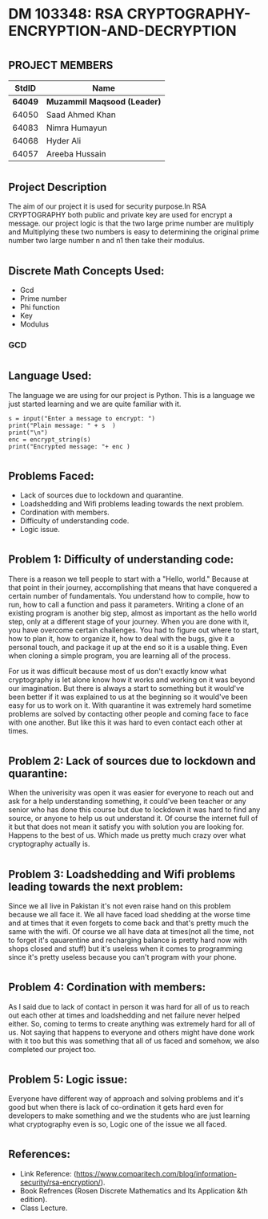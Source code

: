 # 
# DM 103348: RSA CRYPTOGRAPHY-ENCRYPTION-AND-DECRYPTION 

# 
## PROJECT MEMBERS 
StdID | Name
------------ | -------------
**64049** | **Muzammil Maqsood (Leader)** 
64050 | Saad Ahmed Khan
64083 | Nimra Humayun
64068 | Hyder Ali
64057 | Areeba Hussain

<!-- Replace name and student ids with acutally group member names and ids-->
# 
## Project Description 
The aim of our project it is used for security purpose.In RSA CRYPTOGRAPHY both public and private key are used for encrypt a message. our project logic is that the two large prime number are mulitiply and Multiplying these two numbers is easy to  determining the original prime number two large number n and n1 then take their modulus.

# 
## Discrete Math Concepts Used:
- Gcd 
- Prime number
- Phi function
- Key 
- Modulus 

### GCD



#
## Language Used:
The language we are using for our project is Python. This is a language we just started learning and we are quite familiar with it.

```Phyton code:
s = input("Enter a message to encrypt: ")
print("Plain message: " + s  )
print("\n")
enc = encrypt_string(s)
print("Encrypted message: "+ enc )
```

# 
## Problems Faced:

- Lack of sources due to lockdown and quarantine.
- Loadshedding and Wifi problems leading towards the next problem.
- Cordination with members.
- Difficulty of understanding code.
- Logic issue.

# 
## Problem 1: Difficulty of understanding code: ##
There is a reason we tell people to start with a "Hello, world." Because at that point in their journey, accomplishing that means that have conquered a certain number of fundamentals. You understand how to compile, how to run, how to call a function and pass it parameters. Writing a clone of an existing program is another big step, almost as important as the hello world step, only at a different stage of your journey. When you are done with it, you have overcome certain challenges. You had to figure out where to start, how to plan it, how to organize it, how to deal with the bugs, give it a personal touch, and package it up at the end so it is a usable thing. Even when cloning a simple program, you are learning all of the process.

For us it was difficult because most of us don't exactly know what cryptography is let alone know how it works and working on it was beyond our imagination. But there is always a start to something but it would've been better if it was explained to us at the beginning so it would've been easy for us to work on it. With quarantine it was extremely hard sometime problems are solved by contacting other people and coming face to face with one another. But like this it was hard to even contact each other at times.

#
## Problem 2: Lack of sources due to lockdown and quarantine: ##
When the univerisity was open it was easier for everyone to reach out and ask for a help understanding something, it could've been teacher or any senior who has done this course but due to lockdown it was hard to find any source, or anyone to help us out understand it. Of course the internet full of it but that does not mean it satisfy you with solution you are looking for. Happens to the best of us. Which made us pretty much crazy over what cryptography actually is.

#
## Problem 3: Loadshedding and Wifi problems leading towards the next problem: ##
Since we all live in Pakistan it's not even raise hand on this problem because we all face it. We all have faced load shedding at the worse time and at times that it even forgets to come back and that's pretty much the same with the wifi. Of course we all have data at times(not all the time, not to forget it's qauarentine and recharging balance is pretty hard now with shops closed and stuff) but it's useless when it comes to programming since it's pretty useless because you can't program with your phone.

#
## Problem 4: Cordination with members: ##
As I said due to lack of contact in person it was hard for all of us to reach out each other at times and loadshedding and net failure never helped either. So, coming to terms to create anything was extremely hard for all of us. Not saying that happens to everyone and others might have done work with it too but this was something that all of us faced and somehow, we also completed our project too.

#
## Problem 5: Logic issue: ##
Everyone have different way of approach and solving problems and it's good but when there is lack of co-ordination it gets hard even for developers to make something and we the students who are just learning what cryptography even is so, Logic one of the issue we all faced.

# 
## References: ##
- Link Reference: (https://www.comparitech.com/blog/information-security/rsa-encryption/).
- Book Refrences (Rosen Discrete Mathematics and Its Application &th edition).
- Class Lecture.


